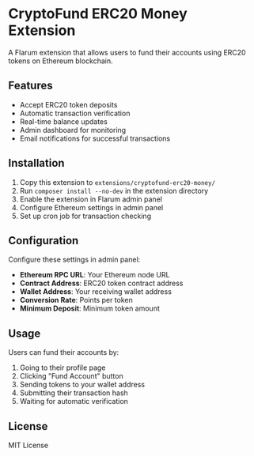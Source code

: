 # CryptoFund ERC20 Money Extension

A Flarum extension that allows users to fund their accounts using ERC20 tokens on Ethereum blockchain.

## Features

- Accept ERC20 token deposits
- Automatic transaction verification
- Real-time balance updates
- Admin dashboard for monitoring
- Email notifications for successful transactions

## Installation

1. Copy this extension to `extensions/cryptofund-erc20-money/`
2. Run `composer install --no-dev` in the extension directory
3. Enable the extension in Flarum admin panel
4. Configure Ethereum settings in admin panel
5. Set up cron job for transaction checking

## Configuration

Configure these settings in admin panel:
- **Ethereum RPC URL**: Your Ethereum node URL
- **Contract Address**: ERC20 token contract address
- **Wallet Address**: Your receiving wallet address
- **Conversion Rate**: Points per token
- **Minimum Deposit**: Minimum token amount

## Usage

Users can fund their accounts by:
1. Going to their profile page
2. Clicking "Fund Account" button
3. Sending tokens to your wallet address
4. Submitting their transaction hash
5. Waiting for automatic verification

## License

MIT License
